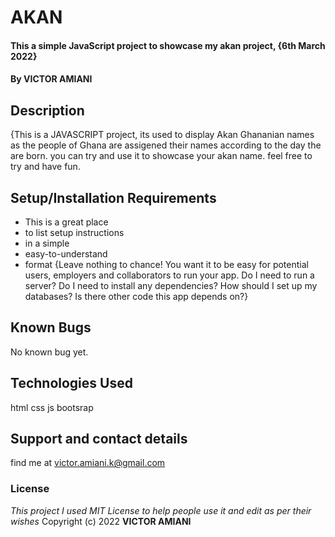 # AKAN

#### This a simple JavaScript project to showcase my akan project, {6th March 2022}
#### By **VICTOR AMIANI**
## Description
{This is a JAVASCRIPT project, its used to display Akan Ghananian names as the people of Ghana are assigened their names according to the day the are born. you can try and use it to showcase your akan name. feel free to try  and have fun. 
## Setup/Installation Requirements
* This is a great place
* to list setup instructions
* in a simple
* easy-to-understand
* format
{Leave nothing to chance! You want it to be easy for potential users, employers and collaborators to run your app. Do I need to run a server? Do I need to install any dependencies? How should I set up my databases? Is there other code this app depends on?}
## Known Bugs
No known bug yet.
## Technologies Used
html
css
js
bootsrap
## Support and contact details
find me at victor.amiani.k@gmail.com
### License
*This project I used MIT License to help people use it and edit as per their wishes*
Copyright (c) 2022 **VICTOR AMIANI**
